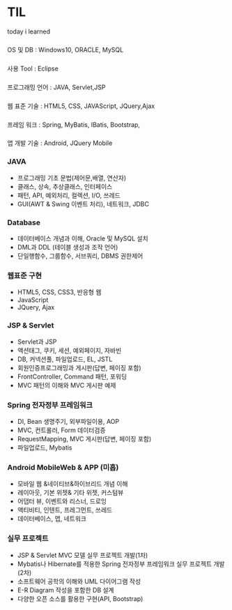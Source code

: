 # TIL
today i learned

###
OS 및 DB : Windows10, ORACLE, MySQL
###
사용 Tool : Eclipse
###
프로그래밍 언어 : JAVA, Servlet,JSP
###
웹 표준 기술 : HTML5, CSS, JAVAScript, JQuery,Ajax
###
프레임 워크 : Spring, MyBatis, IBatis, Bootstrap,
###
앱 개발 기술 : Android, JQuery Mobile


### JAVA
-	프로그래밍 기초 문법(제어문,배열, 연산자)
-	클래스, 상속, 추상클래스, 인터페이스
-	패턴, API, 예외처리, 컬렉션, I/O, 쓰레드
-	GUI(AWT & Swing 이벤트 처리), 네트워크, JDBC

### Database
-	데이터베이스 개념과 이해, Oracle 및 MySQL 설치
-	DML과 DDL (테이블 생성과 조작 언어)
-	단일행함수, 그룹함수, 서브쿼리, DBMS 권한제어

### 웹표준 구현
-	HTML5, CSS, CSS3, 반응형 웹
-	JavaScript
-	JQuery, Ajax

### JSP & Servlet
-	Servlet과 JSP
-	액션태그, 쿠키, 세션, 예외페이지, 자바빈
-	DB, 커넥션풀, 파일업로드, EL, JSTL
-	회원인증프로그래밍과 게시판(답변, 페이징 포함)
-	FrontController, Command 패턴, 포워딩
-	MVC 패턴의 이해와 MVC 게시판 예제

### Spring 전자정부 프레임워크
-	DI, Bean 생명주기, 외부파일이용, AOP
-	MVC, 컨트롤러, Form 데이터검증
-	RequestMapping, MVC 게시판(답변, 페이징 포함)
-	파일업로드, Mybatis

### Android MobileWeb & APP (미흡)
-	모바일 웹 &네이티브&하이브리드 개념 이해
-	레이아웃, 기본 위젯& 기타 위젯, 커스텀뷰
-	어댑터 뷰, 이벤트와 리스너, 드로잉
-	액티비티, 인텐트, 프레그먼트, 쓰레드
-	데이터베이스, 맵, 네트워크

### 실무 프로젝트
-	JSP & Servlet MVC 모델 실무 프로젝트 개발(1차)
-	Mybatis나 Hibernate를 적용한 Spring 전자정부 프레임워크
실무 프로젝트 개발(2차)
-	소프트웨어 공학의 이해와 UML 다이어그램 작성
-	E-R Diagram 작성을 포함한 DB 설계
-	다양한 오픈 소스를 활용한 구현(API, Bootstrap)








